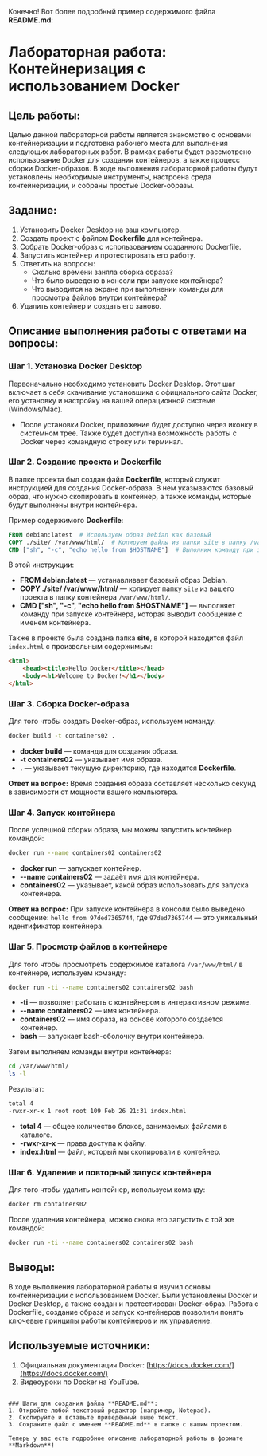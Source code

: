 Конечно! Вот более подробный пример содержимого файла **README.md**:

# Лабораторная работа: Контейнеризация с использованием Docker

## Цель работы:
Целью данной лабораторной работы является знакомство с основами контейнеризации и подготовка рабочего места для выполнения следующих лабораторных работ. В рамках работы будет рассмотрено использование Docker для создания контейнеров, а также процесс сборки Docker-образов. В ходе выполнения лабораторной работы будут установлены необходимые инструменты, настроена среда контейнеризации, и собраны простые Docker-образы.

## Задание:
1. Установить Docker Desktop на ваш компьютер.
2. Создать проект с файлом **Dockerfile** для контейнера.
3. Собрать Docker-образ с использованием созданного Dockerfile.
4. Запустить контейнер и протестировать его работу.
5. Ответить на вопросы:
   - Сколько времени заняла сборка образа?
   - Что было выведено в консоли при запуске контейнера?
   - Что выводится на экране при выполнении команды для просмотра файлов внутри контейнера?
6. Удалить контейнер и создать его заново.

## Описание выполнения работы с ответами на вопросы:

### Шаг 1. Установка Docker Desktop
Первоначально необходимо установить Docker Desktop. Этот шаг включает в себя скачивание установщика с официального сайта Docker, его установку и настройку на вашей операционной системе (Windows/Mac).

- После установки Docker, приложение будет доступно через иконку в системном трее. Также будет доступна возможность работы с Docker через командную строку или терминал.

### Шаг 2. Создание проекта и Dockerfile
В папке проекта был создан файл **Dockerfile**, который служит инструкцией для создания Docker-образа. В нем указываются базовый образ, что нужно скопировать в контейнер, а также команды, которые будут выполнены внутри контейнера.

Пример содержимого **Dockerfile**:
```dockerfile
FROM debian:latest  # Используем образ Debian как базовый
COPY ./site/ /var/www/html/  # Копируем файлы из папки site в папку /var/www/html в контейнере
CMD ["sh", "-c", "echo hello from $HOSTNAME"]  # Выполним команду при запуске контейнера, чтобы вывести сообщение с именем контейнера
```
В этой инструкции:
- **FROM debian:latest** — устанавливает базовый образ Debian.
- **COPY ./site/ /var/www/html/** — копирует папку `site` из вашего проекта в папку контейнера `/var/www/html/`.
- **CMD ["sh", "-c", "echo hello from $HOSTNAME"]** — выполняет команду при запуске контейнера, которая выводит сообщение с именем контейнера.

Также в проекте была создана папка **site**, в которой находится файл `index.html` с произвольным содержимым:
```html
<html>
    <head><title>Hello Docker</title></head>
    <body><h1>Welcome to Docker!</h1></body>
</html>
```

### Шаг 3. Сборка Docker-образа
Для того чтобы создать Docker-образ, используем команду:
```bash
docker build -t containers02 .
```
- **docker build** — команда для создания образа.
- **-t containers02** — указывает имя образа.
- **.** — указывает текущую директорию, где находится **Dockerfile**.

**Ответ на вопрос:** Время создания образа составляет несколько секунд в зависимости от мощности вашего компьютера.

### Шаг 4. Запуск контейнера
После успешной сборки образа, мы можем запустить контейнер командой:
```bash
docker run --name containers02 containers02
```
- **docker run** — запускает контейнер.
- **--name containers02** — задаёт имя для контейнера.
- **containers02** — указывает, какой образ использовать для запуска контейнера.

**Ответ на вопрос:** При запуске контейнера в консоли было выведено сообщение: `hello from 97ded7365744`, где `97ded7365744` — это уникальный идентификатор контейнера.

### Шаг 5. Просмотр файлов в контейнере
Для того чтобы просмотреть содержимое каталога `/var/www/html/` в контейнере, используем команду:
```bash
docker run -ti --name containers02 containers02 bash
```
- **-ti** — позволяет работать с контейнером в интерактивном режиме.
- **--name containers02** — имя контейнера.
- **containers02** — имя образа, на основе которого создается контейнер.
- **bash** — запускает bash-оболочку внутри контейнера.

Затем выполняем команды внутри контейнера:
```bash
cd /var/www/html/
ls -l
```
Результат:
```bash
total 4
-rwxr-xr-x 1 root root 109 Feb 26 21:31 index.html
```
- **total 4** — общее количество блоков, занимаемых файлами в каталоге.
- **-rwxr-xr-x** — права доступа к файлу.
- **index.html** — файл, который мы скопировали в контейнер.

### Шаг 6. Удаление и повторный запуск контейнера
Для того чтобы удалить контейнер, используем команду:
```bash
docker rm containers02
```
После удаления контейнера, можно снова его запустить с той же командой:
```bash
docker run -ti --name containers02 containers02 bash
```

## Выводы:
В ходе выполнения лабораторной работы я изучил основы контейнеризации с использованием Docker. Были установлены Docker и Docker Desktop, а также создан и протестирован Docker-образ. Работа с Dockerfile, создание образа и запуск контейнеров позволили понять ключевые принципы работы контейнеров и их управление.

## Используемые источники:
1. Официальная документация Docker: [https://docs.docker.com/](https://docs.docker.com/)
2. Видеоуроки по Docker на YouTube.
```

### Шаги для создания файла **README.md**:
1. Откройте любой текстовый редактор (например, Notepad).
2. Скопируйте и вставьте приведённый выше текст.
3. Сохраните файл с именем **README.md** в папке с вашим проектом.

Теперь у вас есть подробное описание лабораторной работы в формате **Markdown**!
